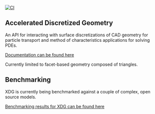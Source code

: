 
[![CI](https://github.com/pshriwise/xdg/actions/workflows/ci.yml/badge.svg)](https://github.com/pshriwise/xdg/actions/workflows/ci.yml)

Accelerated Discretized Geometry
--------------------------------

An API for interacting with surface discretizations of CAD geometry for particle transport and method of characteristics applications for solving PDEs.

[Documentation can be found here](https://pshriwise.github.io/xdg/)

Currently limited to facet-based geometry composed of triangles.

Benchmarking
------------

XDG is currently being benchmarked against a couple of complex, open source models.

[Benchmarking results for XDG can be found here](https://pshriwise.github.io/xdg-benchmarking/)